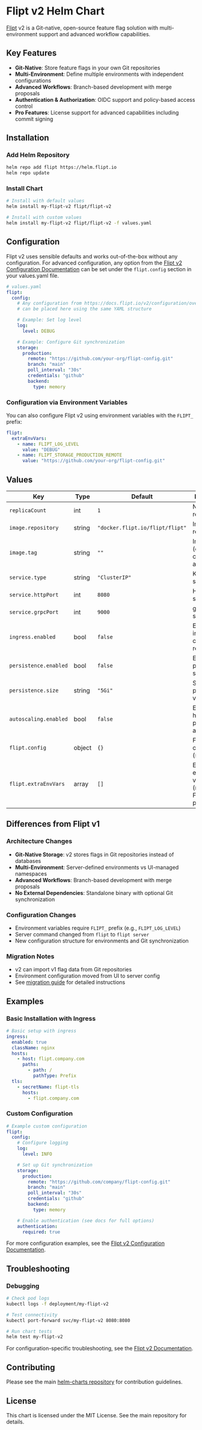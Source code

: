 # Flipt v2 Helm Chart

[Flipt](https://flipt.io) v2 is a Git-native, open-source feature flag solution with multi-environment support and advanced workflow capabilities.

## Key Features

- **Git-Native**: Store feature flags in your own Git repositories
- **Multi-Environment**: Define multiple environments with independent configurations
- **Advanced Workflows**: Branch-based development with merge proposals
- **Authentication & Authorization**: OIDC support and policy-based access control
- **Pro Features**: License support for advanced capabilities including commit signing

## Installation

### Add Helm Repository

```bash
helm repo add flipt https://helm.flipt.io
helm repo update
```

### Install Chart

```bash
# Install with default values
helm install my-flipt-v2 flipt/flipt-v2

# Install with custom values
helm install my-flipt-v2 flipt/flipt-v2 -f values.yaml
```

## Configuration

Flipt v2 uses sensible defaults and works out-of-the-box without any configuration. For advanced configuration, any option from the [Flipt v2 Configuration Documentation](https://docs.flipt.io/v2/configuration/overview) can be set under the `flipt.config` section in your values.yaml file.

```yaml
# values.yaml
flipt:
  config:
    # Any configuration from https://docs.flipt.io/v2/configuration/overview
    # can be placed here using the same YAML structure

    # Example: Set log level
    log:
      level: DEBUG

    # Example: Configure Git synchronization
    storage:
      production:
        remote: "https://github.com/your-org/flipt-config.git"
        branch: "main"
        poll_interval: "30s"
        credentials: "github"
        backend:
          type: memory
```

### Configuration via Environment Variables

You can also configure Flipt v2 using environment variables with the `FLIPT_` prefix:

```yaml
flipt:
  extraEnvVars:
    - name: FLIPT_LOG_LEVEL
      value: "DEBUG"
    - name: FLIPT_STORAGE_PRODUCTION_REMOTE
      value: "https://github.com/your-org/flipt-config.git"
```

## Values

| Key                   | Type   | Default                         | Description                                                                          |
| --------------------- | ------ | ------------------------------- | ------------------------------------------------------------------------------------ |
| `replicaCount`        | int    | `1`                             | Number of replicas                                                                   |
| `image.repository`    | string | `"docker.flipt.io/flipt/flipt"` | Image repository                                                                     |
| `image.tag`           | string | `""`                            | Image tag (defaults to chart appVersion)                                             |
| `service.type`        | string | `"ClusterIP"`                   | Kubernetes service type                                                              |
| `service.httpPort`    | int    | `8080`                          | HTTP service port                                                                    |
| `service.grpcPort`    | int    | `9000`                          | gRPC service port                                                                    |
| `ingress.enabled`     | bool   | `false`                         | Enable ingress controller resource                                                   |
| `persistence.enabled` | bool   | `false`                         | Enable persistent storage                                                            |
| `persistence.size`    | string | `"5Gi"`                         | Size of persistent volume                                                            |
| `autoscaling.enabled` | bool   | `false`                         | Enable horizontal pod autoscaling                                                    |
| `flipt.config`        | object | `{}`                            | Flipt v2 configuration (see [docs](https://docs.flipt.io/v2/configuration/overview)) |
| `flipt.extraEnvVars`  | array  | `[]`                            | Extra environment variables (must use FLIPT\_ prefix)                                |

## Differences from Flipt v1

### Architecture Changes

- **Git-Native Storage**: v2 stores flags in Git repositories instead of databases
- **Multi-Environment**: Server-defined environments vs UI-managed namespaces
- **Advanced Workflows**: Branch-based development with merge proposals
- **No External Dependencies**: Standalone binary with optional Git synchronization

### Configuration Changes

- Environment variables require `FLIPT_` prefix (e.g., `FLIPT_LOG_LEVEL`)
- Server command changed from `flipt` to `flipt server`
- New configuration structure for environments and Git synchronization

### Migration Notes

- v2 can import v1 flag data from Git repositories
- Environment configuration moved from UI to server config
- See [migration guide](https://docs.flipt.io/v2/guides/migration) for detailed instructions

## Examples

### Basic Installation with Ingress

```yaml
# Basic setup with ingress
ingress:
  enabled: true
  className: nginx
  hosts:
    - host: flipt.company.com
      paths:
        - path: /
          pathType: Prefix
  tls:
    - secretName: flipt-tls
      hosts:
        - flipt.company.com
```

### Custom Configuration

```yaml
# Example custom configuration
flipt:
  config:
    # Configure logging
    log:
      level: INFO

    # Set up Git synchronization
    storage:
      production:
        remote: "https://github.com/company/flipt-config.git"
        branch: "main"
        poll_interval: "30s"
        credentials: "github"
        backend:
          type: memory

    # Enable authentication (see docs for full options)
    authentication:
      required: true
```

For more configuration examples, see the [Flipt v2 Configuration Documentation](https://docs.flipt.io/v2/configuration/overview).

## Troubleshooting

### Debugging

```bash
# Check pod logs
kubectl logs -f deployment/my-flipt-v2

# Test connectivity
kubectl port-forward svc/my-flipt-v2 8080:8080

# Run chart tests
helm test my-flipt-v2
```

For configuration-specific troubleshooting, see the [Flipt v2 Documentation](https://docs.flipt.io/v2/).

## Contributing

Please see the main [helm-charts repository](https://github.com/flipt-io/helm-charts) for contribution guidelines.

## License

This chart is licensed under the MIT License. See the main repository for details.

